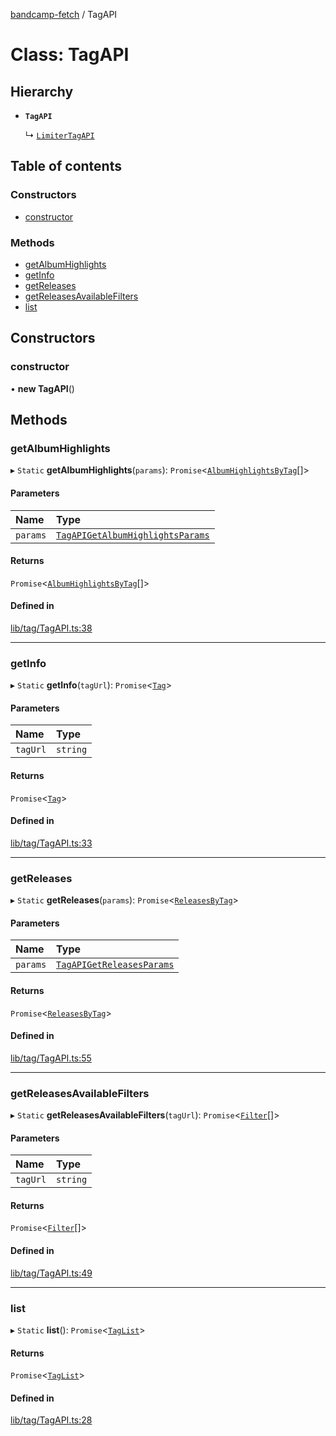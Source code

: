 [bandcamp-fetch](../README.md) / TagAPI

# Class: TagAPI

## Hierarchy

- **`TagAPI`**

  ↳ [`LimiterTagAPI`](LimiterTagAPI.md)

## Table of contents

### Constructors

- [constructor](TagAPI.md#constructor)

### Methods

- [getAlbumHighlights](TagAPI.md#getalbumhighlights)
- [getInfo](TagAPI.md#getinfo)
- [getReleases](TagAPI.md#getreleases)
- [getReleasesAvailableFilters](TagAPI.md#getreleasesavailablefilters)
- [list](TagAPI.md#list)

## Constructors

### constructor

• **new TagAPI**()

## Methods

### getAlbumHighlights

▸ `Static` **getAlbumHighlights**(`params`): `Promise`<[`AlbumHighlightsByTag`](../interfaces/AlbumHighlightsByTag.md)[]\>

#### Parameters

| Name | Type |
| :------ | :------ |
| `params` | [`TagAPIGetAlbumHighlightsParams`](../interfaces/TagAPIGetAlbumHighlightsParams.md) |

#### Returns

`Promise`<[`AlbumHighlightsByTag`](../interfaces/AlbumHighlightsByTag.md)[]\>

#### Defined in

[lib/tag/TagAPI.ts:38](https://github.com/patrickkfkan/bandcamp-fetch/blob/eace49c/src/lib/tag/TagAPI.ts#L38)

___

### getInfo

▸ `Static` **getInfo**(`tagUrl`): `Promise`<[`Tag`](../interfaces/Tag.md)\>

#### Parameters

| Name | Type |
| :------ | :------ |
| `tagUrl` | `string` |

#### Returns

`Promise`<[`Tag`](../interfaces/Tag.md)\>

#### Defined in

[lib/tag/TagAPI.ts:33](https://github.com/patrickkfkan/bandcamp-fetch/blob/eace49c/src/lib/tag/TagAPI.ts#L33)

___

### getReleases

▸ `Static` **getReleases**(`params`): `Promise`<[`ReleasesByTag`](../interfaces/ReleasesByTag-1.md)\>

#### Parameters

| Name | Type |
| :------ | :------ |
| `params` | [`TagAPIGetReleasesParams`](../interfaces/TagAPIGetReleasesParams.md) |

#### Returns

`Promise`<[`ReleasesByTag`](../interfaces/ReleasesByTag-1.md)\>

#### Defined in

[lib/tag/TagAPI.ts:55](https://github.com/patrickkfkan/bandcamp-fetch/blob/eace49c/src/lib/tag/TagAPI.ts#L55)

___

### getReleasesAvailableFilters

▸ `Static` **getReleasesAvailableFilters**(`tagUrl`): `Promise`<[`Filter`](../interfaces/ReleasesByTag.Filter.md)[]\>

#### Parameters

| Name | Type |
| :------ | :------ |
| `tagUrl` | `string` |

#### Returns

`Promise`<[`Filter`](../interfaces/ReleasesByTag.Filter.md)[]\>

#### Defined in

[lib/tag/TagAPI.ts:49](https://github.com/patrickkfkan/bandcamp-fetch/blob/eace49c/src/lib/tag/TagAPI.ts#L49)

___

### list

▸ `Static` **list**(): `Promise`<[`TagList`](../interfaces/TagList.md)\>

#### Returns

`Promise`<[`TagList`](../interfaces/TagList.md)\>

#### Defined in

[lib/tag/TagAPI.ts:28](https://github.com/patrickkfkan/bandcamp-fetch/blob/eace49c/src/lib/tag/TagAPI.ts#L28)
